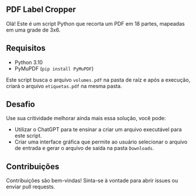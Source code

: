 ## PDF Label Cropper

Olá! Este é um script Python que recorta um PDF em 18 partes, mapeadas em uma grade de 3x6.

## Requisitos

- Python 3.10
- PyMuPDF (`pip install PyMuPDF`)

Este script busca o arquivo `volumes.pdf` na pasta de raíz e após a execução, criará o arquivo `etiquetas.pdf` na mesma pasta.


## Desafio

Use sua critividade melhorar ainda mais essa solução, você pode:

- Utilizar o ChatGPT para te ensinar a criar um arquivo executável para este script.
- Criar uma interface gráfica que permite ao usuário selecionar o arquivo de entrada e gerar o arquivo de saída na pasta `Downloads`.


## Contribuições

Contribuições são bem-vindas! Sinta-se à vontade para abrir issues ou enviar pull requests.

